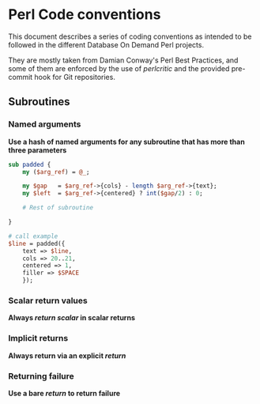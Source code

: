 # Perl Code conventions

This document describes a series of coding conventions as intended to be
followed in the different Database On Demand Perl projects.

They are mostly taken from Damian Conway's Perl Best Practices, and some
of them are enforced by the use of *perlcritic* and the provided pre-commit
hook for Git repositories.

## Subroutines

### Named arguments

**Use a hash of named arguments for any subroutine that has more than three 
parameters**

```perl
sub padded {
    my ($arg_ref) = @_;

    my $gap   = $arg_ref->{cols} - length $arg_ref->{text};
    my $left  = $arg_ref->{centered} ? int($gap/2) : 0;

    # Rest of subroutine

}

# call example
$line = padded({
    text => $line, 
    cols => 20..21,
    centered => 1,
    filler => $SPACE
    });
```

### Scalar return values

**Always *return scalar* in scalar returns**

### Implicit returns

**Always return via an explicit _return_**

### Returning failure

**Use a bare *return* to return failure**
